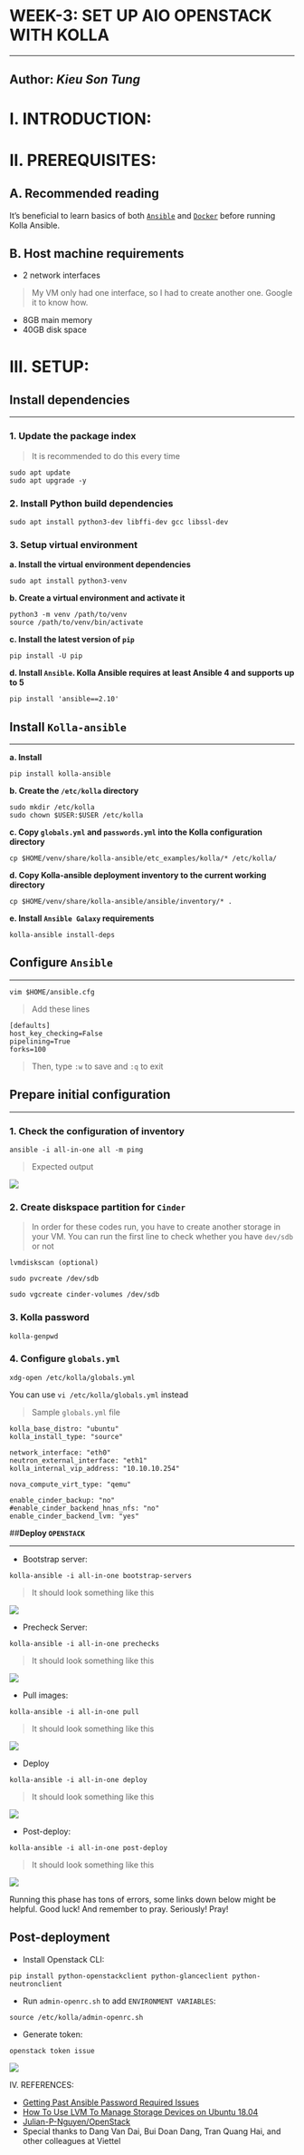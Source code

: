 # WEEK-3: SET UP AIO OPENSTACK WITH KOLLA

---

## **Author:** *Kieu Son Tung* 

# **I. INTRODUCTION**:

# **II. PREREQUISITES**:

## **A. Recommended reading**

It’s beneficial to learn basics of both [`Ansible`](https://docs.ansible.com) and [`Docker`](https://docs.docker.com) before running Kolla Ansible.

## **B. Host machine requirements**

- 2 network interfaces 
> My VM only had one interface, so I had to create another one. Google it to know how.
- 8GB main memory
- 40GB disk space

# **III. SETUP**:

## **Install dependencies**

---

### 1. Update the package index
> It is recommended to do this every time
```
sudo apt update
sudo apt upgrade -y
```

### 2. Install Python build dependencies

```
sudo apt install python3-dev libffi-dev gcc libssl-dev
```

### 3. Setup virtual environment


**a. Install the virtual environment dependencies**
```
sudo apt install python3-venv
```

**b. Create a virtual environment and activate it**
``` 
python3 -m venv /path/to/venv
source /path/to/venv/bin/activate
```

**c. Install the latest version of `pip`**
```
pip install -U pip
```

**d. Install `Ansible`. Kolla Ansible requires at least Ansible 4 and supports up to 5**
``` 
pip install 'ansible==2.10'
```

## **Install `Kolla-ansible`**

---

**a. Install**
``` 
pip install kolla-ansible
```

**b. Create the `/etc/kolla` directory**
``` 
sudo mkdir /etc/kolla
sudo chown $USER:$USER /etc/kolla
```

**c. Copy `globals.yml` and `passwords.yml` into the Kolla configuration directory**
``` 
cp $HOME/venv/share/kolla-ansible/etc_examples/kolla/* /etc/kolla/
```

**d. Copy Kolla-ansible deployment inventory to the current working directory**
```
cp $HOME/venv/share/kolla-ansible/ansible/inventory/* .
```

**e. Install `Ansible Galaxy` requirements**
``` 
kolla-ansible install-deps
```

## Configure `Ansible`

---

``` 
vim $HOME/ansible.cfg 
```
> Add these lines
``` 
[defaults]
host_key_checking=False
pipelining=True
forks=100
```
> Then, type `:w` to save and `:q` to exit


## Prepare initial configuration

---

### 1. Check the configuration of inventory
``` 
ansible -i all-in-one all -m ping
```

> Expected output

<img src="./imgs/check_configuration.png"/>

### 2. Create diskspace partition for `Cinder`
> In order for these codes run, you have to create another storage in your VM. You can run the first line to check whether you have `dev/sdb` or not
``` 
lvmdiskscan (optional)

sudo pvcreate /dev/sdb

sudo vgcreate cinder-volumes /dev/sdb
```


### 3. Kolla password
``` 
kolla-genpwd
```

### 4. Configure `globals.yml`
```
xdg-open /etc/kolla/globals.yml
```
You can use 
```vi /etc/kolla/globals.yml```
instead

> Sample `globals.yml` file
```
kolla_base_distro: "ubuntu"
kolla_install_type: "source"

network_interface: "eth0"
neutron_external_interface: "eth1"
kolla_internal_vip_address: "10.10.10.254"

nova_compute_virt_type: "qemu"

enable_cinder_backup: "no"
#enable_cinder_backend_hnas_nfs: "no"
enable_cinder_backend_lvm: "yes" 
```


##**Deploy `OPENSTACK`**

---

- Bootstrap server:
```
kolla-ansible -i all-in-one bootstrap-servers
```
> It should look something like this

<img src="./imgs/bootstrap-servers.png"/>

- Precheck Server:
``` 
kolla-ansible -i all-in-one prechecks
```
> It should look something like this

<img src="./imgs/prechecks.png"/>

- Pull images:
```
kolla-ansible -i all-in-one pull
```

> It should look something like this

<img src="./imgs/pull.png"/>

- Deploy
```
kolla-ansible -i all-in-one deploy
```

> It should look something like this

<img src="./imgs/deploy.png"/>


- Post-deploy:
```
kolla-ansible -i all-in-one post-deploy
```

> It should look something like this

<img src="./imgs/post-deploy.png"/>

Running this phase has tons of errors, some links down below might be helpful. Good luck! And remember to pray. Seriously! 
Pray!

## Post-deployment

- Install Openstack CLI:
``` 
pip install python-openstackclient python-glanceclient python-neutronclient
```

- Run `admin-openrc.sh` to add `ENVIRONMENT VARIABLES`:
```
source /etc/kolla/admin-openrc.sh
```

- Generate token:
``` 
openstack token issue
```

<img src="./imgs/openstack token value.png"/>

IV. REFERENCES:
- [Getting Past Ansible Password Required Issues](https://fuzzyblog.io/blog/ansible/2020/06/03/getting-past-ansible-password-required-issues.html)
- [How To Use LVM To Manage Storage Devices on Ubuntu 18.04](https://www.digitalocean.com/community/tutorials/how-to-use-lvm-to-manage-storage-devices-on-ubuntu-18-04)
- [Julian-P-Nguyen/OpenStack](https://github.com/vietstacker/Viettel-Digital-Talent-Program-2021/tree/main/Phase-1-Practices/Week-3/Julian-P-Nguyen/Openstack)
- Special thanks to Dang Van Dai, Bui Doan Dang, Tran Quang Hai, and other colleagues at Viettel

